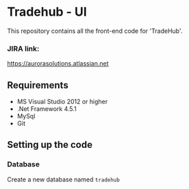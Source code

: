 # Tradehub - UI #

This repository contains all the front-end code for 'TradeHub'.

### JIRA link: ###
https://aurorasolutions.atlassian.net

## Requirements ##

* MS Visual Studio 2012 or higher
* .Net Framework 4.5.1
* MySql
* Git

## Setting up the code ##
### Database ###
Create a new database named `tradehub`